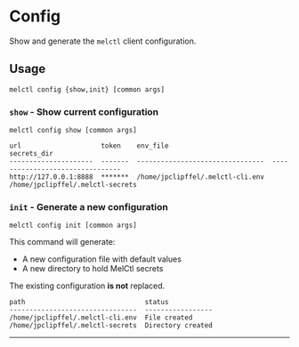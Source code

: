 # Config

Show and generate the `melctl` client configuration.

## Usage

```shell
melctl config {show,init} [common args]
```

### `show` - Show current configuration

```shell
melctl config show [common args]
```

```
url                    token    env_file                          secrets_dir
---------------------  -------  --------------------------------  --------------------------------
http://127.0.0.1:8888  *******  /home/jpclipffel/.melctl-cli.env  /home/jpclipffel/.melctl-secrets
```

### `init` - Generate a new configuration

```shell
melctl config init [common args]
```

This command will generate:

* A new configuration file with default values
* A new directory to hold MelCtl secrets

The existing configuration **is not** replaced.

```
path                              status
--------------------------------  -----------------
/home/jpclipffel/.melctl-cli.env  File created
/home/jpclipffel/.melctl-secrets  Directory created
```

---
